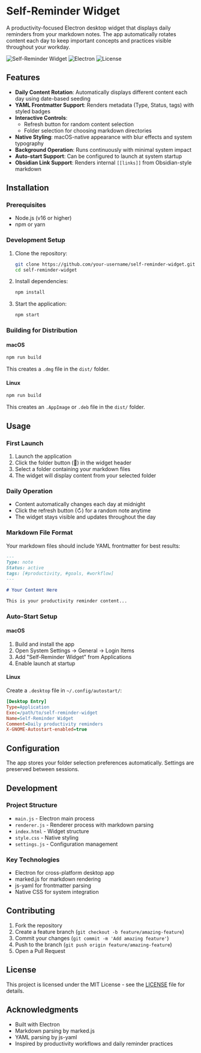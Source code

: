 # Self-Reminder Widget

A productivity-focused Electron desktop widget that displays daily reminders from your markdown notes. The app automatically rotates content each day to keep important concepts and practices visible throughout your workday.

![Self-Reminder Widget](https://img.shields.io/badge/platform-macOS%20%7C%20Linux-blue)
![Electron](https://img.shields.io/badge/Electron-v36.4.0-47848f)
![License](https://img.shields.io/badge/license-MIT-green)

## Features

- **Daily Content Rotation**: Automatically displays different content each day using date-based seeding
- **YAML Frontmatter Support**: Renders metadata (Type, Status, tags) with styled badges
- **Interactive Controls**: 
  - Refresh button for random content selection
  - Folder selection for choosing markdown directories
- **Native Styling**: macOS-native appearance with blur effects and system typography
- **Background Operation**: Runs continuously with minimal system impact
- **Auto-start Support**: Can be configured to launch at system startup
- **Obsidian Link Support**: Renders internal `[[links]]` from Obsidian-style markdown

## Installation

### Prerequisites

- Node.js (v16 or higher)
- npm or yarn

### Development Setup

1. Clone the repository:
   ```bash
   git clone https://github.com/your-username/self-reminder-widget.git
   cd self-reminder-widget
   ```

2. Install dependencies:
   ```bash
   npm install
   ```

3. Start the application:
   ```bash
   npm start
   ```

### Building for Distribution

#### macOS
```bash
npm run build
```
This creates a `.dmg` file in the `dist/` folder.

#### Linux
```bash
npm run build
```
This creates an `.AppImage` or `.deb` file in the `dist/` folder.

## Usage

### First Launch

1. Launch the application
2. Click the folder button (📁) in the widget header
3. Select a folder containing your markdown files
4. The widget will display content from your selected folder

### Daily Operation

- Content automatically changes each day at midnight
- Click the refresh button (↻) for a random note anytime
- The widget stays visible and updates throughout the day

### Markdown File Format

Your markdown files should include YAML frontmatter for best results:

```markdown
---
Type: note
Status: active
tags: [#productivity, #goals, #workflow]
---

# Your Content Here

This is your productivity reminder content...
```

### Auto-Start Setup

#### macOS
1. Build and install the app
2. Open System Settings → General → Login Items
3. Add "Self-Reminder Widget" from Applications
4. Enable launch at startup

#### Linux
Create a `.desktop` file in `~/.config/autostart/`:
```ini
[Desktop Entry]
Type=Application
Exec=/path/to/self-reminder-widget
Name=Self-Reminder Widget
Comment=Daily productivity reminders
X-GNOME-Autostart-enabled=true
```

## Configuration

The app stores your folder selection preferences automatically. Settings are preserved between sessions.

## Development

### Project Structure

- `main.js` - Electron main process
- `renderer.js` - Renderer process with markdown parsing
- `index.html` - Widget structure
- `style.css` - Native styling
- `settings.js` - Configuration management

### Key Technologies

- Electron for cross-platform desktop app
- marked.js for markdown rendering
- js-yaml for frontmatter parsing
- Native CSS for system integration

## Contributing

1. Fork the repository
2. Create a feature branch (`git checkout -b feature/amazing-feature`)
3. Commit your changes (`git commit -m 'Add amazing feature'`)
4. Push to the branch (`git push origin feature/amazing-feature`)
5. Open a Pull Request

## License

This project is licensed under the MIT License - see the [LICENSE](LICENSE) file for details.

## Acknowledgments

- Built with Electron
- Markdown parsing by marked.js
- YAML parsing by js-yaml
- Inspired by productivity workflows and daily reminder practices